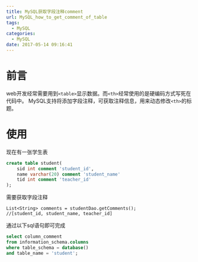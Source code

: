 ```yaml
---
title: MySQL获取字段注释comment
url: MySQL_how_to_get_comment_of_table
tags:
  - MySQL
categories:
  - MySQL
date: 2017-05-14 09:16:41
---
```


# 前言
web开发经常需要用到`<table>`显示数据。而`<th>`经常使用的是硬编码方式写死在代码中。
MySQL支持将添加字段注释，可获取注释信息，用来动态修改`<th>`的标题。
<!-- more -->

# 使用
现在有一张学生表
```sql
create table student(
    sid int comment 'student_id',
    name varchar(20) comment 'student_name'
    tid int comment 'teacher_id'
);
```
需要获取字段注释
```
List<String> comments = studentDao.getComments();
//[student_id, student_name, teacher_id]
```

通过以下sql语句即可完成
```sql
select column_comment
from information_schema.columns
where table_schema = database()
and table_name = 'student';
```
